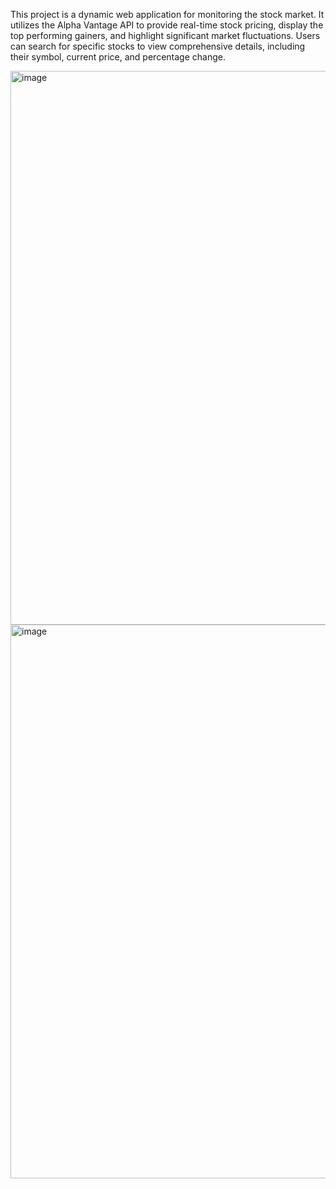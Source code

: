 This project is a dynamic web application for monitoring the stock market. It utilizes the Alpha Vantage API to provide real-time stock pricing, display the top performing gainers, and highlight significant market fluctuations. Users can search for specific stocks to view comprehensive details, including their symbol, current price, and percentage change.

<img width="1920" height="886" alt="image" src="https://github.com/user-attachments/assets/15651abf-4f98-4599-a41a-caec3ae7fc55" />


<img width="1920" height="886" alt="image" src="https://github.com/user-attachments/assets/d55a44a1-60f2-49c4-bd23-c615f85e7dbc" />
